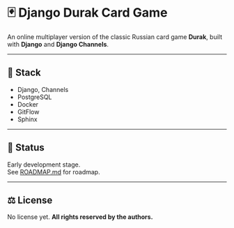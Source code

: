# 🃏 Django Durak Card Game

An online multiplayer version of the classic Russian card game **Durak**, built with **Django** and **Django Channels**.  

---

## 🚀 Stack
- Django, Channels  
- PostgreSQL  
- Docker  
- GitFlow  
- Sphinx  

---

## 📌 Status
Early development stage.  
See [ROADMAP.md](./ROADMAP.md) for roadmap.  

---

## ⚖️ License
No license yet. **All rights reserved by the authors.**
